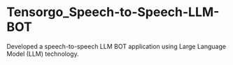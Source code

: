 # Tensorgo_Speech-to-Speech-LLM-BOT
Developed  a speech-to-speech LLM BOT application using Large Language Model (LLM) technology.

